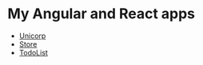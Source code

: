 <h1>My Angular and React apps</h1>

<ul>
	<li><a href="https://almalib.github.io/unicorp/">Unicorp</a></li>
	<li><a href="https://almalib.github.io/store/">Store</a></li>
	<li><a href="https://almalib.github.io/todolist/">TodoList</a></li>
</ul>
    
